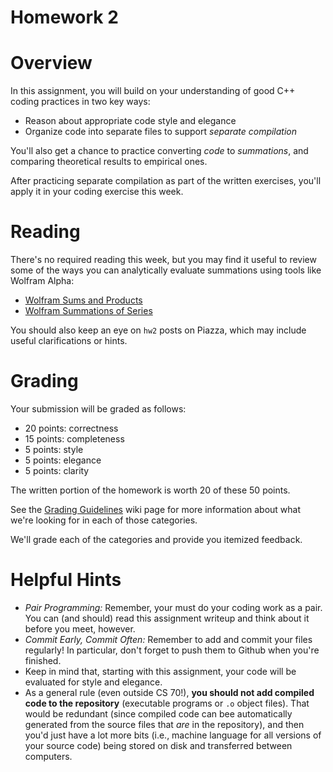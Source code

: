 # Homework 2

# Overview
In this assignment, you will build on your understanding of good C++ coding practices in two key ways:

* Reason about appropriate code style and elegance
* Organize code into separate files to support *separate compilation* 

You'll also get a chance to practice converting *code* to *summations*, and comparing theoretical results to empirical ones. 

After practicing separate compilation as part of the written exercises, you'll apply it in your coding exercise this week. 

# Reading
There's no required reading this week, but you may find it useful to review some of the ways you can analytically evaluate summations using tools like Wolfram Alpha:

* [Wolfram Sums and Products](https://reference.wolfram.com/language/tutorial/SumsAndProducts.html)
* [Wolfram Summations of Series](https://reference.wolfram.com/language/tutorial/SummationOfSeries.html)

You should also keep an eye on `hw2` posts on Piazza, which may include useful clarifications or hints. 


# Grading
Your submission will be graded as follows:
* 20 points: correctness
* 15 points: completeness
* 5 points: style
* 5 points: elegance
* 5 points: clarity

The written portion of the homework is worth 20 of these 50 points.

See the [Grading Guidelines](https://cs.hmc.edu/courses/2018/fall/cs70/wiki/Grading-Guidelines) wiki page for more information about what we're looking for in each of those categories.

We'll grade each of the categories and provide you itemized feedback.

# Helpful Hints
* *Pair Programming:* Remember, your must do your coding work as a pair. 
You can (and should) read this assignment writeup and think about it before you meet, however.
* *Commit Early, Commit Often:* Remember to add and commit your files regularly!
In particular, don't forget to push them to Github when you're finished.
* Keep in mind that, starting with this assignment, your code will be evaluated for style and elegance. 
* As a general rule (even outside CS 70!), **you should not add compiled code to the repository** (executable programs or `.o` object files). That would be redundant (since compiled code can bee automatically generated from the source files that *are* in the repository), and then you'd just have a lot more bits (i.e., machine language for all versions of your source code) being stored on disk and transferred between computers.
<!--
* As a general rule (even outside CS 70!), *you should not add generated files* of any form (e.g., compiled code, PDFs made from LaTeX, etc) to a repository when those files can be automatically produced from files already in the repository.
-->
